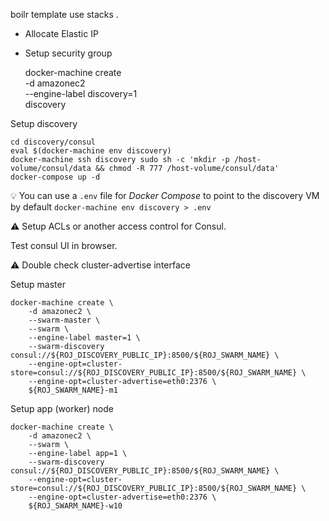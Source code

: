 boilr template use stacks .

- Allocate Elastic IP
- Setup security group


    docker-machine create \
        -d amazonec2 \
        --engine-label discovery=1 \
        discovery

Setup discovery        
        
    cd discovery/consul
    eval $(docker-machine env discovery)
    docker-machine ssh discovery sudo sh -c 'mkdir -p /host-volume/consul/data && chmod -R 777 /host-volume/consul/data'
    docker-compose up -d        
    
:bulb: You can use a `.env` file for *Docker Compose* to point to the discovery VM by default `docker-machine env discovery > .env`

:warning: Setup ACLs or another access control for Consul.

Test consul UI in browser.

:warning: Double check cluster-advertise interface

Setup master

    docker-machine create \
        -d amazonec2 \
        --swarm-master \
        --swarm \
        --engine-label master=1 \
        --swarm-discovery consul://${ROJ_DISCOVERY_PUBLIC_IP}:8500/${ROJ_SWARM_NAME} \
        --engine-opt=cluster-store=consul://${ROJ_DISCOVERY_PUBLIC_IP}:8500/${ROJ_SWARM_NAME} \
        --engine-opt=cluster-advertise=eth0:2376 \
        ${ROJ_SWARM_NAME}-m1


Setup app (worker) node        
        
    docker-machine create \
        -d amazonec2 \
        --swarm \
        --engine-label app=1 \
        --swarm-discovery consul://${ROJ_DISCOVERY_PUBLIC_IP}:8500/${ROJ_SWARM_NAME} \
        --engine-opt=cluster-store=consul://${ROJ_DISCOVERY_PUBLIC_IP}:8500/${ROJ_SWARM_NAME} \
        --engine-opt=cluster-advertise=eth0:2376 \
        ${ROJ_SWARM_NAME}-w10
